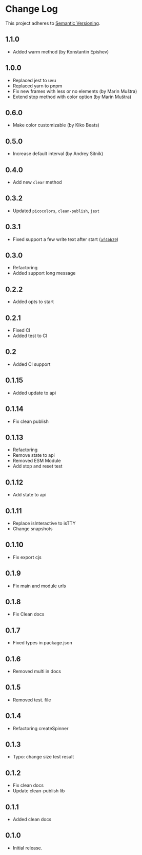 # Change Log

This project adheres to [Semantic Versioning](http://semver.org/).

## 1.1.0

- Added warm method (by Konstantin Epishev)

## 1.0.0

- Replaced jest to uvu
- Replaced yarn to pnpm
- Fix new frames with less or no elements (by Marin Muštra)
- Extend stop method with color option (by Marin Muštra)

## 0.6.0

- Make color customizable (by Kiko Beats)

## 0.5.0

- Increase default interval (by Andrey Sitnik)

## 0.4.0

- Add new `clear` method

## 0.3.2

- Updated `picocolors`, `clean-publish`, `jest`

## 0.3.1

- Fixed support a few write text after start ([`af4bb39`](https://github.com/alexeyraspopov/picocolors/pull/31))

## 0.3.0

- Refactoring
- Added support long message

## 0.2.2

- Added opts to start

## 0.2.1

- Fixed CI
- Added test to CI

## 0.2

- Added CI support

## 0.1.15

- Added update to api

## 0.1.14

- Fix clean publish

## 0.1.13

- Refactoring
- Remove state to api
- Removed ESM Module
- Add stop and reset test

## 0.1.12

- Add state to api

## 0.1.11

- Replace isInteractive to isTTY
- Change snapshots

## 0.1.10

- Fix export cjs

## 0.1.9

- Fix main and module urls

## 0.1.8

- Fix Clean docs

## 0.1.7

- Fixed types in package.json

## 0.1.6

- Removed multi in docs

## 0.1.5

- Removed test. file

## 0.1.4

- Refactoring createSpinner

## 0.1.3

- Typo: change size test result

## 0.1.2

- Fix clean docs
- Update clean-publish lib

## 0.1.1

- Added clean docs

## 0.1.0

- Initial release.
